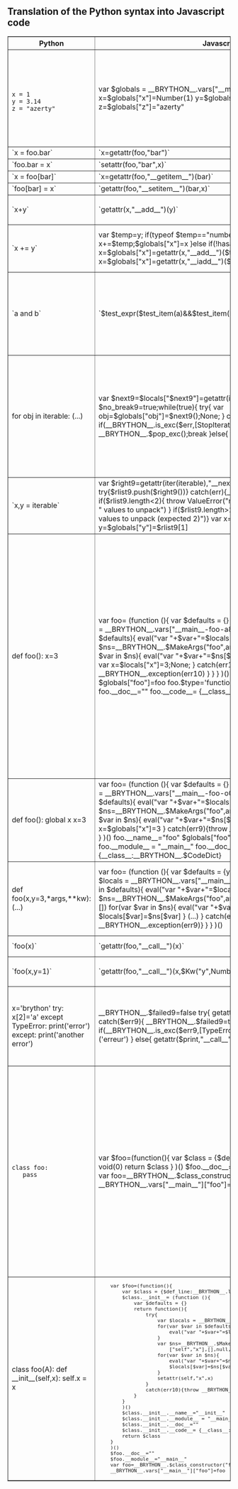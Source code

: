 Translation of the Python syntax into Javascript code
-----------------------------------------------------

<table border=1 cellpadding=3>
<tr>
<th>Python</th>
<th>Javascript</th>
<th>Comments</th>
</tr>

<tr>
<td><pre><code>
x = 1
y = 3.14
z = "azerty"
</code></pre></td>
<td>    
    var $globals = __BRYTHON__.vars["__main__"]
    var $locals = $globals
    x=$globals["x"]=Number(1)
    y=$globals["y"]=float(3.14)
    z=$globals["z"]="azerty"
</td>
<td>The first 2 lines are present in all scripts ; they define internal Brython variables that are used by the built-in functions `globals()` and `locals()`. They will not be reproduced in the next examples

`float` is a Javascript function defined in __py\_float.js__</td>
</tr>

<tr>
<td>`x = foo.bar`</td>
<td>`x=getattr(foo,"bar")`
<td>&nbsp;</td>
</tr>

<tr>
<td>`foo.bar = x`</td>
<td>`setattr(foo,"bar",x)`
<td>&nbsp;</td>
</tr>

<tr>
<td>`x = foo[bar]`</td>
<td>`x=getattr(foo,"__getitem__")(bar)`
<td>&nbsp;</td>
</tr>

<tr>
<td>`foo[bar] = x`</td>
<td>`getattr(foo,"__setitem__")(bar,x)`
<td>&nbsp;</td>
</tr>

<tr>
<td>`x+y`</td>
<td>`getattr(x,"__add__")(y)`
<td>same for all operators
<br>necessary to implement such operations as 2 * "a"</td>
</tr>

<tr>
<td>`x += y`</td>
<td>
    var $temp=y;
    if(typeof $temp=="number" && typeof x=="number"){
        x+=$temp;$globals["x"]=x
    }else if(!hasattr(x,"__iadd__")){
        var x=$globals["x"]=getattr(x,"__add__")($temp);
    }
    else{
        x=$globals["x"]=getattr(x,"__iadd__")($temp)
    }
</td>
<td>The first test allows performance improvement if both variables are integers : in this case, the Javascript operator += can be used
</td>
</tr>

<tr>
<td>`a and b`</td>
<td>`$test_expr($test_item(a)&&$test_item(b))`
<td>we are keeping the Javascript && operator so as to not evaluate b if a is false
<br>_$test\_item_ returns a Javascript boolean (true or false)  and stores the resulting value in a global variable ; _$test\_expr_ returns this global variable</td>
</td>
</tr>

<tr>
<td>
    for obj in iterable:
        (...)
</td>
<td>
    var $next9=$locals["$next9"]=getattr(iter(iterable),"__next__")
    var $no_break9=true;while(true){
        try{
            var obj=$globals["obj"]=$next9();None;
        }
        catch($err){
            if(__BRYTHON__.is_exc($err,[StopIteration])){
                __BRYTHON__.$pop_exc();break
            }else{
                throw($err)
            }
        }
        (...)
    }


</td>
<td>_$no\_break_ is a boolean used if the `for` loop has an `else` clause

_$pop\_exc()_ is an internal function that removes the last exception from the exception stack

_$is\_exc(exc,classes)_ is an internal function that checks if the exception _exc_ in an instance of one of the _classes_

</td></tr>

<tr>
<td>`x,y = iterable`</td>
<td>
    var $right9=getattr(iter(iterable),"__next__");
    var $rlist9=[];while(true){
        try{$rlist9.push($right9())}
        catch(err){__BRYTHON__.$pop_exc();break}
    }
    if($rlist9.length<2){
        throw ValueError("need more than "+$rlist9.length+
            " values to unpack")
    }
    if($rlist9.length>2){
        throw ValueError("too many values to unpack (expected 2)")}
    var x=$globals["x"]=$rlist9[0]
    var y=$globals["y"]=$rlist9[1]
</td>
<td>The translation is quite long, but exception handling must be done at runtime</td>
</tr>

<tr>
<td>
    def foo():
       x=3
</td>
<td>
    var foo= (function (){
        var $defaults = {}
        return function(){
            try{
                var $locals = __BRYTHON__.vars["__main__-foo-a8mk6bg2"]={}
                for(var $var in $defaults){
                    eval("var "+$var+"=$locals[$var]=$defaults[$var]")
                }
                var $ns=__BRYTHON__.$MakeArgs("foo",arguments,
                    [],[],null,null,[])
                for(var $var in $ns){
                    eval("var "+$var+"=$ns[$var]")
                    $locals[$var]=$ns[$var]
                }
                var x=$locals["x"]=3;None;
            }
            catch(err10){
                throw __BRYTHON__.exception(err10)
            }
        }
    }
    )()
    foo.__name__="foo"
    $globals["foo"]=foo
    foo.$type='function'
    foo.__module__ = "__main__"
    foo.__doc__=""
    foo.__code__= {__class__:__BRYTHON__.$CodeDict}
</td>
<td>
_$ns_ is an internal variable, an object returned by the built-in function _$MakeArgs_ that inspects the function arguments and sets values according to the function signature

If no exception is raised by _$MakeArgs_, local values are set, and stored in the internal variable _$locals_, and in an internal object _\_\_BRYTHON\_\_.vars[_function\_id_] where _function\_id_ is an identifier of the function, made of the module name, the function name and a random string (here "a8mk6bg2")

The line `$globals["foo"]=foo` adds the function name in the module namespace

The function attribute _$type_ is used internally to sort module-level function from methods defined in classes
</td>
</tr>

<tr>
<td>
    def foo():
       global x
       x=3
</td>
<td>
    var foo= (function (){
        var $defaults = {}
        return function(){
            try{
                var $locals = __BRYTHON__.vars["__main__-foo-o098yx0t"]={}
                for(var $var in $defaults){
                    eval("var "+$var+"=$locals[$var]=$defaults[$var]")
                }
                var $ns=__BRYTHON__.$MakeArgs("foo",arguments,
                    [],[],null,null,[])
                for(var $var in $ns){
                    eval("var "+$var+"=$ns[$var]")
                    $locals[$var]=$ns[$var]
                }
                x=$globals["x"]=3
            }
            catch(err9){throw __BRYTHON__.exception(err9)}
        }
    }
    )()
    foo.__name__="foo"
    $globals["foo"]=foo;foo.$type='function'
    foo.__module__ = "__main__"
    foo.__doc__=""
    foo.__code__= {__class__:__BRYTHON__.$CodeDict}

</td>
<td>for a global variable, we do not use the `var` keyword</td>
</tr>

<tr>
<td>
    def foo(x,y=3,*args,**kw):
       (...)
</td>
<td>
    var foo= (function (){
        var $defaults = {y:3}
        return function(){
            try{
                var $locals = __BRYTHON__.vars["__main__-foo-6f58vupa"]={}
                for(var $var in $defaults){
                    eval("var "+$var+"=$locals[$var]=$defaults[$var]")
                }
                var $ns=__BRYTHON__.$MakeArgs("foo",arguments,
                    ["x"],["y"],"args","kw",[])
                for(var $var in $ns){
                    eval("var "+$var+"=$ns[$var]")
                    $locals[$var]=$ns[$var]
                }
                (...)
            }
            catch(err9){throw __BRYTHON__.exception(err9)}
        }
    }
    )()
</td>
<td>the _$MakeArgs_ function builds a Javascript object matching the names defined in the function signature to the values that are actually passed to it. The following line builds the namespace of the function (local variables)</td>
</tr>

<tr>
<td>`foo(x)`
</td>
<td>`getattr(foo,"__call__")(x)`
</td>
<td>Calls use the method \_\_call\_\_ of the object
</tr>



<tr>
<td>`foo(x,y=1)`
</td>
<td>`getattr(foo,"__call__")(x,$Kw("y",Number(1)))`
</td>
<td>arguments passed as keywords are converted into objects created by the _$Kw_ function
</tr>

<tr>
<td>
    x='brython'
    try:
        x[2]='a'
    except TypeError:
        print('error')
    except:
        print('another error')
</td>
<td>
    __BRYTHON__.$failed9=false
    try{
        getattr(x,"__setitem__")(2,'a')
    }
    catch($err9){
        __BRYTHON__.$failed9=true
        if(false){void(0)}
        else if(__BRYTHON__.is_exc($err9,[TypeError])){
            getattr($print,"__call__")('erreur')
        }
        else{
            getattr($print,"__call__")('autre erreur')
        }
    }

</td>
<td>the lines
    catch($err51){
        if(false){void(0)}
        
are added before all `except` clauses, translated as `else if` when an exception name is specified or as an `else` when it is not the case

</tr>

<tr>
<td><pre><code>class foo:
   pass
</code></pre></td>
<td>
    var $foo=(function(){
        var $class = {$def_line:__BRYTHON__.line_info}
        void(0)
        return $class
    }
    )()
    $foo.__doc__=""
    $foo.__module__="__main__"
    var foo=__BRYTHON__.$class_constructor("foo",$foo,tuple([]),[],[])
    __BRYTHON__.vars["__main__"]["foo"]=foo
</td>
<td>The class definition body is run in a function prefixed by the sign $. This function returns an object `$class` that holds the attributes and methods of the class

The class itself is built with the function _$class\_constructor_ defined in __py\_types.js__ that builds 2 Javascript objects for the class : a "factory" used to build class instances, and an object with the class attributes and methods

The arguments passed to _$class\_constructor_ are the class name, the function prefixed by $, a tuple with the optional parent classes, the parents class names, and an optional `metaclass` keyword argument
</tr>

<tr>
<td>
    class foo(A):
        def __init__(self,x):
            self.x = x
</td>
<td><code><pre>
    var $foo=(function(){
        var $class = {$def_line:__BRYTHON__.line_info}
        $class.__init__= (function (){
            var $defaults = {}
            return function(){
                try{
                    var $locals = __BRYTHON__.vars["__main__-__init__-kdc7mc5z"]={}
                    for(var $var in $defaults){
                        eval("var "+$var+"=$locals[$var]=$defaults[$var]")
                    }
                    var $ns=__BRYTHON__.$MakeArgs("__init__",arguments,
                        ["self","x"],[],null,null,[])
                    for(var $var in $ns){
                        eval("var "+$var+"=$ns[$var]")
                        $locals[$var]=$ns[$var]
                    }
                    setattr(self,"x",x)
                }
                catch(err10){throw __BRYTHON__.exception(err10)}
            }
        }
        )()
        $class.__init__.__name__="__init__"
        $class.__init__.__module__ = "__main__"
        $class.__init__.__doc__=""
        $class.__init__.__code__= {__class__:__BRYTHON__.$CodeDict}
        return $class
    }
    )()
    $foo.__doc__=""
    $foo.__module__="__main__"
    var foo=__BRYTHON__.$class_constructor("foo",$foo,tuple([A]),["A"],[])
    __BRYTHON__.vars["__main__"]["foo"]=foo
</pre></code>
</td>
<td>The code shows that the object `$class` receives the method `__init__()` as attribute

The class inherits from another class `A`, it is found as the 3rd argument of `$class_constructor`
</td>
</tr>


</table>

